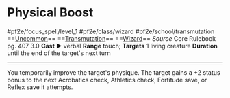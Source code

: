 # Physical Boost
#pf2e/focus_spell/level_1 #pf2e/class/wizard #pf2e/school/transmutation 
==[Uncommon](../../../rules/traits/uncommon.md)== ==[Transmutation](../../../rules/traits/transmutation.md)== ==[Wizard](../../../rules/traits/wizard.md)==
*Source* Core Rulebook pg. 407 3.0
**Cast** ► verbal
**Range** touch; **Targets** 1 living creature
**Duration** until the end of the target's next turn

---
You temporarily improve the target's physique. The target gains a +2 status bonus to the next Acrobatics check, Athletics check, Fortitude save, or Reflex save it attempts.